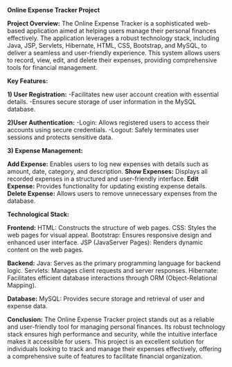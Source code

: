 **Online Expense Tracker Project**

**Project Overview:**
The Online Expense Tracker is a sophisticated web-based application aimed at helping users manage their personal finances effectively. 
The application leverages a robust technology stack, including Java, JSP, Servlets, Hibernate, HTML, CSS, Bootstrap, and MySQL, to deliver a seamless and user-friendly experience. 
This system allows users to record, view, edit, and delete their expenses, providing comprehensive tools for financial management.

**Key Features:**

**1) User Registration:**
-Facilitates new user account creation with essential details.
-Ensures secure storage of user information in the MySQL database.

**2)User Authentication:**
-Login: Allows registered users to access their accounts using secure credentials.
-Logout: Safely terminates user sessions and protects sensitive data.

**3) Expense Management:**

**Add Expense:**
Enables users to log new expenses with details such as amount, date, category, and description.
**Show Expenses:**
Displays all recorded expenses in a structured and user-friendly interface.
**Edit Expense:**
Provides functionality for updating existing expense details.
**Delete Expense:**
Allows users to remove unnecessary expenses from the database.

**Technological Stack:**

**Frontend:**
HTML: Constructs the structure of web pages.
CSS: Styles the web pages for visual appeal.
Bootstrap: Ensures responsive design and enhanced user interface.
JSP (JavaServer Pages): Renders dynamic content on the web pages.

**Backend:**
Java: Serves as the primary programming language for backend logic.
Servlets: Manages client requests and server responses.
Hibernate: Facilitates efficient database interactions through ORM (Object-Relational Mapping).

**Database:**
MySQL: Provides secure storage and retrieval of user and expense data.

**Conclusion:**
The Online Expense Tracker project stands out as a reliable and user-friendly tool for managing personal finances. 
Its robust technology stack ensures high performance and security, while the intuitive interface makes it accessible for users. 
This project is an excellent solution for individuals looking to track and manage their expenses effectively, offering a comprehensive suite of features to facilitate financial organization.
